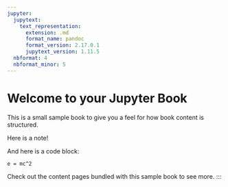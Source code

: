 ```yaml
---
jupyter:
  jupytext:
    text_representation:
      extension: .md
      format_name: pandoc
      format_version: 2.17.0.1
      jupytext_version: 1.11.5
  nbformat: 4
  nbformat_minor: 5
---
```


# Welcome to your Jupyter Book

This is a small sample book to give you a feel for how book content is
structured.

Here is a note!

And here is a code block:

    e = mc^2

Check out the content pages bundled with this sample book to see more.
:::